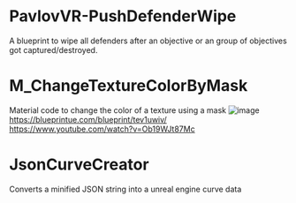 # PavlovVR-PushDefenderWipe
A blueprint to wipe all defenders after an objective or an group of objectives got captured/destroyed.

# M_ChangeTextureColorByMask
Material code to change the color of a texture using a mask
![image](https://github.com/DarkAt26/PavlovVR-RandomBlueprintCollection/assets/84019236/9dd067b7-320f-453e-8be4-17e171cf55a2)
https://blueprintue.com/blueprint/tev1uwiv/
https://www.youtube.com/watch?v=Ob19WJt87Mc

# JsonCurveCreator
Converts a minified JSON string into a unreal engine curve data

